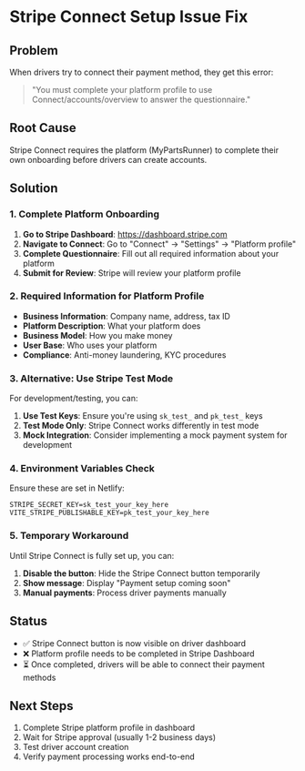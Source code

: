 # Stripe Connect Setup Issue Fix

## Problem
When drivers try to connect their payment method, they get this error:
> "You must complete your platform profile to use Connect/accounts/overview to answer the questionnaire."

## Root Cause
Stripe Connect requires the platform (MyPartsRunner) to complete their own onboarding before drivers can create accounts.

## Solution

### 1. Complete Platform Onboarding
1. **Go to Stripe Dashboard**: https://dashboard.stripe.com
2. **Navigate to Connect**: Go to "Connect" → "Settings" → "Platform profile"
3. **Complete Questionnaire**: Fill out all required information about your platform
4. **Submit for Review**: Stripe will review your platform profile

### 2. Required Information for Platform Profile
- **Business Information**: Company name, address, tax ID
- **Platform Description**: What your platform does
- **Business Model**: How you make money
- **User Base**: Who uses your platform
- **Compliance**: Anti-money laundering, KYC procedures

### 3. Alternative: Use Stripe Test Mode
For development/testing, you can:
1. **Use Test Keys**: Ensure you're using `sk_test_` and `pk_test_` keys
2. **Test Mode Only**: Stripe Connect works differently in test mode
3. **Mock Integration**: Consider implementing a mock payment system for development

### 4. Environment Variables Check
Ensure these are set in Netlify:
```env
STRIPE_SECRET_KEY=sk_test_your_key_here
VITE_STRIPE_PUBLISHABLE_KEY=pk_test_your_key_here
```

### 5. Temporary Workaround
Until Stripe Connect is fully set up, you can:
1. **Disable the button**: Hide the Stripe Connect button temporarily
2. **Show message**: Display "Payment setup coming soon"
3. **Manual payments**: Process driver payments manually

## Status
- ✅ Stripe Connect button is now visible on driver dashboard
- ❌ Platform profile needs to be completed in Stripe Dashboard
- ⏳ Once completed, drivers will be able to connect their payment methods

## Next Steps
1. Complete Stripe platform profile in dashboard
2. Wait for Stripe approval (usually 1-2 business days)
3. Test driver account creation
4. Verify payment processing works end-to-end
